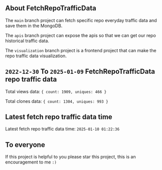 ## About FetchRepoTrafficData

The `main` branch project can fetch specific repo everyday traffic data and save them in the MongoDB.

The `apis` branch project can expose the apis so that we can get our repo historical traffic data.

The `visualization` branch project is a frontend project that can make the repo traffic data visualization.

## `2022-12-30` To `2025-01-09` FetchRepoTrafficData repo traffic data

Total views data: `{ count: 1909, uniques: 466 }`

Total clones data: `{ count: 1304, uniques: 993 }`

## Latest fetch repo traffic data time

Latest fetch repo traffic data time: `2025-01-10 01:22:36`

## To everyone

If this project is helpful to you please star this project, this is an encouragement to me `:)`



